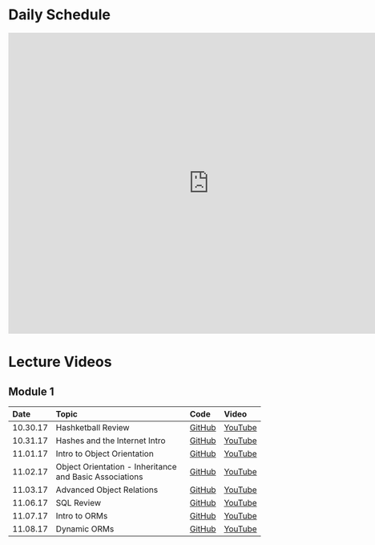 # Daily Schedule

<iframe src="https://calendar.google.com/calendar/embed?showTitle=0&amp;showDate=0&amp;showPrint=0&amp;showTabs=0&amp;showCalendars=0&amp;showTz=0&amp;mode=WEEK&amp;height=600&amp;wkst=1&amp;bgcolor=%23FFFFFF&amp;src=flatironschool.com_pp1m6pli1fohlls1v3elke0moc%40group.calendar.google.com&amp;color=%23B1440E&amp;ctz=America%2FNew_York" style="border-width:0" width="800" height="600" frameborder="0" scrolling="no"></iframe>

<h1>Lecture Videos</h1>

## Module 1
|Date|Topic|Code|Video|
|:--|:--|:--|:--|
|10.30.17|Hashketball Review|[GitHub](https://github.com/learn-co-students/web-103017/tree/master/01_hashketball_review)|[YouTube](https://youtu.be/6X_as5yvRWc)|
|10.31.17|Hashes and the Internet Intro|[GitHub](https://github.com/learn-co-students/web-103017/tree/master/02_hashes_and_the_internet)|[YouTube](https://youtu.be/jRCvgiH3-7I)|
|11.01.17|Intro to Object Orientation|[GitHub](https://github.com/learn-co-students/web-103017/tree/master/03_intro_to_oo)|[YouTube](https://youtu.be/6DTL0ITOQjs)|
|11.02.17|Object Orientation - Inheritance and Basic Associations|[GitHub](https://github.com/learn-co-students/web-103017/tree/master/04_intro_object_relations)|[YouTube](https://youtu.be/6h7y6DyCxJU)|
|11.03.17|Advanced Object Relations|[GitHub](https://github.com/learn-co-students/web-103017/tree/master/05_advanced_object_relations)|[YouTube](https://youtu.be/7WW_Hdhnqoc)|
|11.06.17|SQL Review|[GitHub](https://github.com/learn-co-students/web-103017/tree/master/06_sql_review)|[YouTube](https://youtu.be/aDA-yRmYorI)|
|11.07.17|Intro to ORMs|[GitHub](https://github.com/learn-co-students/web-103017/tree/master/07_intro_to_orms)|[YouTube](https://youtu.be/LsRmk6OK-QU)|
|11.08.17|Dynamic ORMs|[GitHub](https://github.com/learn-co-students/web-103017/tree/master/08_dynamic_orms)|[YouTube](https://youtu.be/ANV1Ghh7dDA)|
